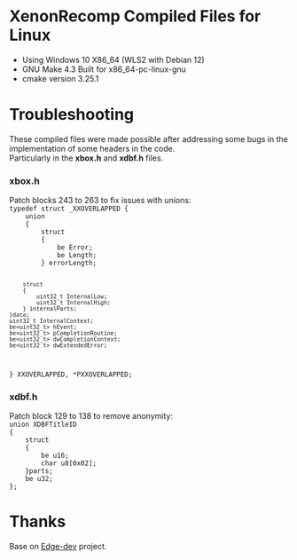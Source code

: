 # XenonRecomp Compiled Files for Linux
* Using Windows 10 X86_64 (WLS2 with Debian 12)
* GNU Make 4.3 Built for x86_64-pc-linux-gnu
* cmake version 3.25.1
  
# Troubleshooting
These compiled files were made possible after addressing some bugs in the implementation of some headers in the code.<br>
Particularly in the <b>xbox.h</b> and <b>xdbf.h</b> files.
<h3>xbox.h</h3>
Patch blocks 243 to 263 to fix issues with unions:
<code>
typedef struct _XXOVERLAPPED {
    union 
    {
        struct
        {
            be<uint32_t> Error;
            be<uint32_t> Length;
        } errorLength;

        struct
        {
            uint32_t InternalLow;
            uint32_t InternalHigh;
        } internalParts;
    }data;
    uint32_t InternalContext;
    be<uint32_t> hEvent;
    be<uint32_t> pCompletionRoutine;
    be<uint32_t> dwCompletionContext;
    be<uint32_t> dwExtendedError;
} XXOVERLAPPED, *PXXOVERLAPPED;
</code>

<h3>xdbf.h</h3>
Patch block 129 to 138 to remove anonymity:
<code>
union XDBFTitleID
{
    struct
    {
        be<uint16_t> u16;
        char u8[0x02];
    }parts;
    be<uint32_t> u32;
};
</code>
 
# Thanks
Base on <a href="https://github.com/hedge-dev/XenonRecomp">Edge-dev</a> project. 
